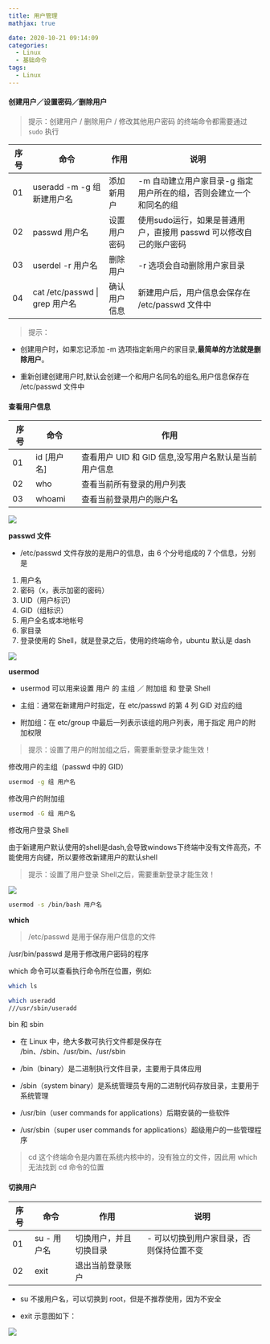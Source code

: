 ```yaml
---
title: 用户管理
mathjax: true

date: 2020-10-21 09:14:09
categories:
  - Linux
  - 基础命令
tags:
  - Linux
---
```


#### 创建用户／设置密码／删除用户

> 提示：创建用户 / 删除用户 / 修改其他用户密码 的终端命令都需要通过 `sudo` 执行

| 序号 | 命令 | 作用 | 说明 |
| --- | --- | --- | --- |
| 01 | useradd -m -g 组 新建用户名 | 添加新用户 |-m 自动建立用户家目录-g 指定用户所在的组，否则会建立一个和同名的组|
| 02 | passwd 用户名 | 设置用户密码 | 使用sudo运行，如果是普通用户，直接用 passwd 可以修改自己的账户密码|
| 03 | userdel -r 用户名 | 删除用户 | -r 选项会自动删除用户家目录 |
| 04 | cat /etc/passwd \| grep 用户名 | 确认用户信息 | 新建用户后，用户信息会保存在 /etc/passwd 文件中 |


> 提示：

  + 创建用户时，如果忘记添加 -m 选项指定新用户的家目录,**最简单的方法就是删除用户**。

  + 重新创建创建用户时,默认会创建一个和用户名同名的组名,用户信息保存在 /etc/passwd 文件中

#### 查看用户信息

| 序号 | 命令 | 作用 |
| --- | --- | --- |
| 01 | id [用户名] | 查看用户 UID 和 GID 信息,没写用户名默认是当前用户信息 |
| 02 | who | 查看当前所有登录的用户列表 |
| 03 | whoami | 查看当前登录用户的账户名 |

![](0002.png)

**passwd 文件**

+ /etc/passwd 文件存放的是用户的信息，由 6 个分号组成的 7 个信息，分别是
1. 用户名
2. 密码（x，表示加密的密码）
3. UID（用户标识）
4. GID（组标识）
5. 用户全名或本地帐号
6. 家目录
7. 登录使用的 Shell，就是登录之后，使用的终端命令，ubuntu 默认是 dash

![](0001.png)

**usermod**

+ usermod 可以用来设置 用户 的 主组 ／ 附加组 和 登录 Shell

+ 主组：通常在新建用户时指定，在 etc/passwd 的第 4 列 GID 对应的组

+ 附加组：在 etc/group 中最后一列表示该组的用户列表，用于指定 用户的附加权限

> 提示：设置了用户的附加组之后，需要重新登录才能生效！

修改用户的主组（passwd 中的 GID）

```bash
usermod -g 组 用户名
```

修改用户的附加组

```bash
usermod -G 组 用户名
```

修改用户登录 Shell

由于新建用户默认使用的shell是dash,会导致windows下终端中没有文件高亮，不能使用方向键，所以要修改新建用户的默认shell

> 提示：设置了用户登录 Shell之后，需要重新登录才能生效！

![](0003.png)

```bash
usermod -s /bin/bash 用户名
```

**which**

> /etc/passwd 是用于保存用户信息的文件

  /usr/bin/passwd 是用于修改用户密码的程序

which 命令可以查看执行命令所在位置，例如:

```bash
which ls
```

```bash
which useradd
///usr/sbin/useradd
```

bin 和 sbin

+ 在 Linux 中，绝大多数可执行文件都是保存在 /bin、/sbin、/usr/bin、/usr/sbin

+ /bin（binary）是二进制执行文件目录，主要用于具体应用

+ /sbin（system binary）是系统管理员专用的二进制代码存放目录，主要用于系统管理

+ /usr/bin（user commands for applications）后期安装的一些软件

+ /usr/sbin（super user commands for applications）超级用户的一些管理程序

> cd 这个终端命令是内置在系统内核中的，没有独立的文件，因此用 which 无法找到 cd 命令的位置

#### 切换用户

| 序号 | 命令 | 作用 | 说明 |
| --- | --- | --- | --- |
| 01 | su - 用户名 | 切换用户，并且切换目录 | - 可以切换到用户家目录，否则保持位置不变 |
| 02 | exit | 退出当前登录账户 | |

+ su 不接用户名，可以切换到 root，但是不推荐使用，因为不安全

+ exit 示意图如下：

![](0004.jpg)
